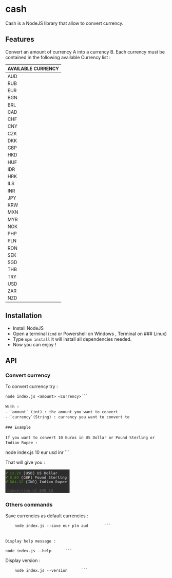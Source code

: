 # cash

Cash is a NodeJS library that allow to convert currency.

## Features

Convert an amount of currency A into a currency B. Each currency must  be contained in the following available Currency list :

|AVAILABLE CURRENCY|
|--------------|
|  AUD | Australian Dollar |
|  RUB |  Russian Rouble |
|  EUR |  Euro             |
|  BGN |  Bulgarian Lev    |
|  BRL | Real Brazilian     |
|  CAD |  Canadian Dollar |
|  CHF |  Swiss Franc |
|  CNY |  Chinese Yuan |
|  CZK |  Czech Koruna |
|  DKK |  Danish Krone |
|  GBP |  Pound Sterling |
|  HKD |  Hong Kong Dollar |
|  HUF |  Hungarian Forint |
|  IDR |  Indonesian Rupiah |
|  HRK |  Croatian Kuna |
|  ILS |  Israeli Shekel |
|  INR |  Indian Rupee |
|  JPY |  Japanes Yen |
|  KRW |  South Korean Won |
|  MXN |  Mexican Peso |
|  MYR |  Malaysian Ringgit |
|  NOK |  Norwegian Krone |
|  PHP |  Philippine Peso |
|  PLN |  Polish Zloty |
|  RON |  Romanian New Leu |
|  SEK |  Swedish Krona |
|  SGD |  Singapore Dollar |
|  THB |  Thai Baht |
|  TRY |  Turkish Lira |
|  USD |  US Dollar |
|  ZAR |  South African Rand |
|  NZD |  New Zealand Dollar|


## Installation

- Install NodeJS
- Open a terminal (`cmd` or Powershell on Windows , Terminal on ### Linux)
- Type  `npm install` it will install all dependencies needed.
- Now you can enjoy !

## API

### Convert currency
To convert currency try :
```
node index.js <amount> <currency>```

With :
- `amount` (int) : the amount you want to convert
- `currency`(String) : currency you want to convert to

### Example

If you want to convert 10 Euros in US Dollar or Pound Sterling or Indian Rupee :
```
node index.js 10 eur usd inr ```

That will give you :

<p >
  <img src="../img/10eur.png" width="200"/>
</p>

### Others commands

Save currencies as default currencies :

```
    node index.js --save eur pln aud       ```


Display help message :

```
    node index.js --help      ```

Display version :

```
    node index.js --version      ```
